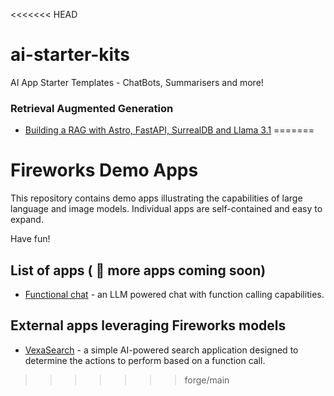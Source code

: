 <<<<<<< HEAD
# ai-starter-kits

AI App Starter Templates - ChatBots, Summarisers and more!

### Retrieval Augmented Generation

* [Building a RAG with Astro, FastAPI, SurrealDB and Llama 3.1](rag/with_surrealdb)
=======
# Fireworks Demo Apps

This repository contains demo apps illustrating the capabilities of large language and image models. Individual apps are self-contained and easy to expand.

Have fun!

## List of apps ( :construction: more apps coming soon)

- [Functional chat](https://github.com/fw-ai/forge/tree/main/apps/functional_chat) - an LLM powered chat with function calling capabilities.

## External apps leveraging Fireworks models

- [VexaSearch](https://github.com/n4ze3m/vexasearch/tree/main) - a simple AI-powered search application designed to determine the actions to perform based on a function call.
>>>>>>> forge/main
